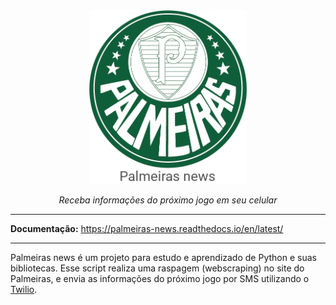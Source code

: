 <div align="center">
<img class="logo" src="docs/assets/palmeiras_news.png" width="50%">
</div>
<p align="center">
    <em>Receba informações do próximo jogo em seu celular</em>
</p>

---
**Documentação:** <a href="https://palmeiras-news.readthedocs.io/en/latest/" target="_blank">https://palmeiras-news.readthedocs.io/en/latest/</a>

---
Palmeiras news é um projeto para estudo e aprendizado de Python e suas bibliotecas. Esse script realiza uma raspagem (webscraping) no site do Palmeiras, e envia as informações do próximo jogo por SMS utilizando o <a href="https://www.twilio.com/pt-br" target="_blank">Twilio</a>.